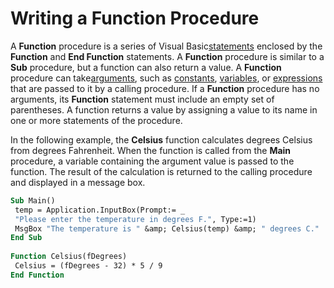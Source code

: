 
# Writing a Function Procedure

A  **Function** procedure is a series of Visual Basic[statements](b8bdf64f-5920-1ae9-16d0-b26d09524a30.md) enclosed by the **Function** and **End Function** statements. A **Function** procedure is similar to a **Sub** procedure, but a function can also return a value. A **Function** procedure can take[arguments](b8bdf64f-5920-1ae9-16d0-b26d09524a30.md), such as [constants](b8bdf64f-5920-1ae9-16d0-b26d09524a30.md), [variables](b8bdf64f-5920-1ae9-16d0-b26d09524a30.md), or [expressions](b8bdf64f-5920-1ae9-16d0-b26d09524a30.md) that are passed to it by a calling procedure. If a **Function** procedure has no arguments, its **Function** statement must include an empty set of parentheses. A function returns a value by assigning a value to its name in one or more statements of the procedure.

In the following example, the  **Celsius** function calculates degrees Celsius from degrees Fahrenheit. When the function is called from the **Main** procedure, a variable containing the argument value is passed to the function. The result of the calculation is returned to the calling procedure and displayed in a message box.



```vb
Sub Main() 
 temp = Application.InputBox(Prompt:= _ 
 "Please enter the temperature in degrees F.", Type:=1) 
 MsgBox "The temperature is " &amp; Celsius(temp) &amp; " degrees C." 
End Sub 
 
Function Celsius(fDegrees) 
 Celsius = (fDegrees - 32) * 5 / 9 
End Function
```

